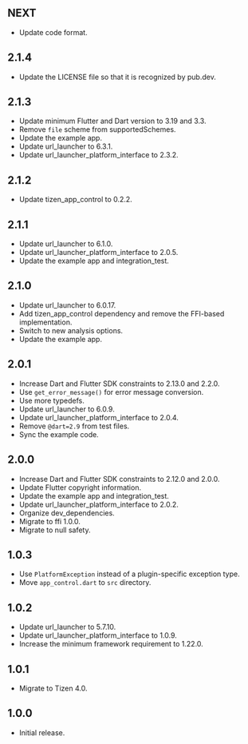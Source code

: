## NEXT

* Update code format.

## 2.1.4

* Update the LICENSE file so that it is recognized by pub.dev.

## 2.1.3

* Update minimum Flutter and Dart version to 3.19 and 3.3.
* Remove `file` scheme from supportedSchemes.
* Update the example app.
* Update url_launcher to 6.3.1.
* Update url_launcher_platform_interface to 2.3.2.

## 2.1.2

* Update tizen_app_control to 0.2.2.

## 2.1.1

* Update url_launcher to 6.1.0.
* Update url_launcher_platform_interface to 2.0.5.
* Update the example app and integration_test.

## 2.1.0

* Update url_launcher to 6.0.17.
* Add tizen_app_control dependency and remove the FFI-based implementation.
* Switch to new analysis options.
* Update the example app.

## 2.0.1

* Increase Dart and Flutter SDK constraints to 2.13.0 and 2.2.0.
* Use `get_error_message()` for error message conversion.
* Use more typedefs.
* Update url_launcher to 6.0.9.
* Update url_launcher_platform_interface to 2.0.4.
* Remove `@dart=2.9` from test files.
* Sync the example code.

## 2.0.0

* Increase Dart and Flutter SDK constraints to 2.12.0 and 2.0.0.
* Update Flutter copyright information.
* Update the example app and integration_test.
* Update url_launcher_platform_interface to 2.0.2.
* Organize dev_dependencies.
* Migrate to ffi 1.0.0.
* Migrate to null safety.

## 1.0.3

* Use `PlatformException` instead of a plugin-specific exception type.
* Move `app_control.dart` to `src` directory.

## 1.0.2

* Update url_launcher to 5.7.10.
* Update url_launcher_platform_interface to 1.0.9.
* Increase the minimum framework requirement to 1.22.0.

## 1.0.1

* Migrate to Tizen 4.0.

## 1.0.0

* Initial release.
